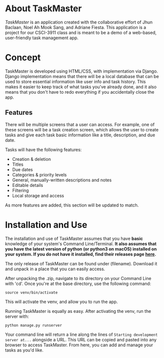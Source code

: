# About TaskMaster
*TaskMaster* is an application created with the collaborative effort of Jhun Baclaan, Noel Ah Mook Sang, and Adriane Fiesta.
This application is a project for our CSCI-3911 class and is meant to be a demo of a web-based, user-friendly task management app.
# Concept
TaskMaster is developed using HTML/CSS, with implementation via Django. Django implementation means that there will be a local database that can be used to store
essential information like user info and task history. This makes it easier to keep track of what tasks you've already done, and it also means that you don't have to redo everything
if you accidentally close the app.
## Features
There will be multiple screens that a user can access. For example, one of these screens will be a task creation screen, which allows the user to create tasks and give each task
basic information like a title, description, and due date.

Tasks will have the following features:
- Creation & deletion
- Titles
- Due dates
- Categories & priority levels
- General, manually-written descriptions and notes
- Editable details
- Filtering
- Local storage and access

As more features are added, this section will be updated to match.
# Installation and Use
The installation and use of TaskMaster assumes that you have **basic** knowledge of
your system's Command Line/Terminal. **It also assumes that you have the latest version of python (or python3 on macOS) installed
on your system. If you do not have it installed, find their releases page [here](https://www.python.org/downloads/).**

The only release of TaskMaster can be found under (filename). Download it and unpack in a place that you can easily access.

After unpacking the .zip, navigate to its directory on your Command Line with 'cd'. Once you're at the base directory,
use the following command:
```
source venv/bin/activate
```
This will activate the venv, and allow you to run the app.

Running TaskMaster is equally as easy. After activating the venv, run the server with:
```
python manage.py runserver
```
Your command line will return a line along the lines of `Starting development server at...` alongside a URL. 
This URL can be copied and pasted into any browser to access TaskMaster. From here, you can add and manage your tasks as you'd like.
